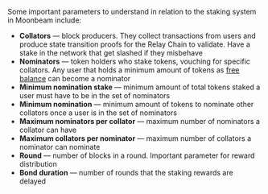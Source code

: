 Some important parameters to understand in relation to the staking system in Moonbeam include:

-  **Collators** — block producers. They collect transactions from users and produce state transition proofs for the Relay Chain to validate. Have a stake in the network that get slashed if they misbehave
-  **Nominators** — token holders who stake tokens, vouching for specific collators. Any user that holds a minimum amount of tokens as [free balance](https://wiki.polkadot.network/docs/en/learn-accounts#balance-types) can become a nominator
-  **Minimum nomination stake** — minimum amount of total tokens staked a user must have to be in the set of nominators
-  **Minimum nomination** — minimum amount of tokens to nominate other collators once a user is in the set of nominators
-  **Maximum nominators per collator** — maximum number of nominators a collator can have
-  **Maximum collators per nominator** — maximum number of collators a nominator can nominate
-  **Round** — number of blocks in a round. Important parameter for reward distribution
-  **Bond duration** — number of rounds that the staking rewards are delayed
